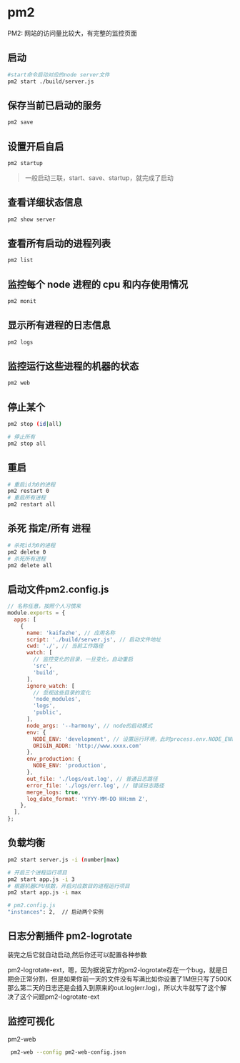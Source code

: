 # pm2

PM2: 网站的访问量比较大，有完整的监控页面


## 启动

```sh
#start命令启动对应的node server文件
pm2 start ./build/server.js
```

## 保存当前已启动的服务

```sh
pm2 save 
```

## 设置开启自启

```sh
pm2 startup
```

> 一般启动三联，start、save、startup，就完成了启动

## 查看详细状态信息

```sh
pm2 show server
```

## 查看所有启动的进程列表

```sh
pm2 list
```

## 监控每个 node 进程的 cpu 和内存使用情况

```sh
pm2 monit
```


## 显示所有进程的日志信息

```sh
pm2 logs
```

## 监控运行这些进程的机器的状态

```sh
pm2 web
```

## 停止某个

```sh
pm2 stop (id|all)

# 停止所有
pm2 stop all
```

## 重启

```sh
# 重启id为0的进程
pm2 restart 0
# 重启所有进程
pm2 restart all
```

## 杀死 指定/所有 进程

```sh
# 杀死id为0的进程
pm2 delete 0
# 杀死所有进程
pm2 delete all
```

## 启动文件pm2.config.js

```js
// 名称任意，按照个人习惯来
module.exports = {
  apps: [
    {
      name: 'kaifazhe', // 应用名称
      script: './build/server.js', // 启动文件地址
      cwd: './', // 当前工作路径
      watch: [
        // 监控变化的目录，一旦变化，自动重启
        'src',
        'build',
      ],
      ignore_watch: [
        // 忽视这些目录的变化
        'node_modules',
        'logs',
        'public',
      ],
      node_args: '--harmony', // node的启动模式
      env: {
        NODE_ENV: 'development', // 设置运行环境，此时process.env.NODE_ENV的值就是development
        ORIGIN_ADDR: 'http://www.xxxx.com'
      },
      env_production: {
        NODE_ENV: 'production',
      },
      out_file: './logs/out.log', // 普通日志路径
      error_file: './logs/err.log', // 错误日志路径
      merge_logs: true,
      log_date_format: 'YYYY-MM-DD HH:mm Z',
    },
  ],
};

```


## 负载均衡

```sh
pm2 start server.js -i (number|max)
```

```sh
# 开启三个进程运行项目
pm2 start app.js -i 3
# 根据机器CPU核数，开启对应数目的进程运行项目
pm2 start app.js -i max
```

```sh
# pm2.config.js
"instances": 2,  // 启动两个实例
```


## 日志分割插件 pm2-logrotate

装完之后它就自动启动,然后你还可以配置各种参数

pm2-logrotate-ext，嗯，因为据说官方的pm2-logrotate存在一个bug，就是日期会正常分割，但是如果你前一天的文件没有写满比如你设置了1M但只写了500K那么第二天的日志还是会插入到原来的out.log(err.log)，所以大牛就写了这个解决了这个问题pm2-logrotate-ext



## 监控可视化

pm2-web

```sh
 pm2-web --config pm2-web-config.json
```

